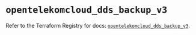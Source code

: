 # `opentelekomcloud_dds_backup_v3`

Refer to the Terraform Registry for docs: [`opentelekomcloud_dds_backup_v3`](https://registry.terraform.io/providers/opentelekomcloud/opentelekomcloud/1.36.33/docs/resources/dds_backup_v3).
